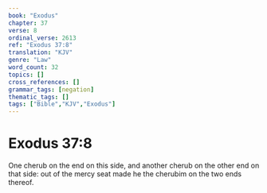 ```yaml
---
book: "Exodus"
chapter: 37
verse: 8
ordinal_verse: 2613
ref: "Exodus 37:8"
translation: "KJV"
genre: "Law"
word_count: 32
topics: []
cross_references: []
grammar_tags: [negation]
thematic_tags: []
tags: ["Bible","KJV","Exodus"]
---
```


# Exodus 37:8

One cherub on the end on this side, and another cherub on the other end on that side: out of the mercy seat made he the cherubim on the two ends thereof.
